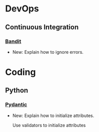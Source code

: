 # DevOps

## Continuous Integration

### [Bandit](bandit.md)

* New: Explain how to ignore errors.

# Coding

## Python

### [Pydantic](pydantic.md)

* New: Explain how to initialize attributes.

    Use validators to initialize attributes